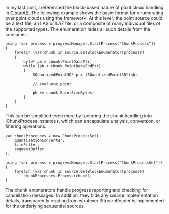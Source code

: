 In my last post, I referenced the block-based nature of point cloud handling in [CloudAE][].  The following example shows the basic format for enumerating over point clouds using the framework.  At this level, the point source could be a text file, an LAS or LAZ file, or a composite of many individual files of the supported types.  The enumeration hides all such details from the consumer.

~~~ {csharp}
using (var process = progressManager.StartProcess("ChunkProcess"))
{
	foreach (var chunk in source.GetBlockEnumerator(process))
	{
		byte* pb = chunk.PointDataPtr;
		while (pb < chunk.PointDataEndPtr)
		{
			SQuantizedPoint3D* p = (SQuantizedPoint3D*)pb;
			
			// evaluate point
			
			pb += chunk.PointSizeBytes;
		}
	}
}
~~~

This can be simplified even more by factoring the chunk handling into IChunkProcess instances, which can encapsulate analysis, conversion, or filtering operations.

~~~ {csharp}
var chunkProcesses = new ChunkProcessSet(
	quantizationConverter,
	tileFilter,
	segmentBuffer
);
 
using (var process = progressManager.StartProcess("ChunkProcessSet"))
{
	foreach (var chunk in source.GetBlockEnumerator(process))
		chunkProcesses.Process(chunk);
}
~~~

The chunk enumerators handle progress reporting and checking for cancellation messages.  In addition, they hide any source implementation details, transparently reading from whatever IStreamReader is implemented for the underlying sequential sources.


[cloudae]: /cloudae/  "CloudAE"
